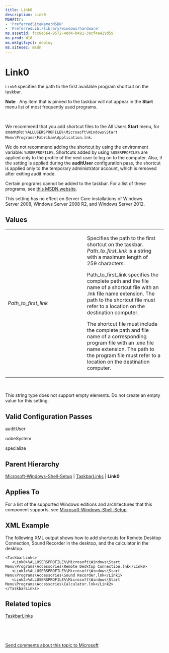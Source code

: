 ```yaml
---
title: Link0
description: Link0
MSHAttr:
- 'PreferredSiteName:MSDN'
- 'PreferredLib:/library/windows/hardware'
ms.assetid: fcc8e564-9572-40d4-b491-38cf4a429d59
ms.prod: W10
ms.mktglfcycl: deploy
ms.sitesec: msdn
---
```


# Link0


`Link0` specifies the path to the first available program shortcut on the taskbar.

**Note**  
Any item that is pinned to the taskbar will not appear in the **Start** menu list of most frequently used programs.

 

We recommend that you add shortcut files to the All Users **Start** menu, for example: `%ALLUSERSPROFILE%\Microsoft\Windows\Start Menu\Programs\Fabrikam\Application.lnk`.

We do not recommend adding the shortcut by using the environment variable: `%USERPROFILE%`. Shortcuts added by using `%USERPROFILE%` are applied only to the profile of the next user to log on to the computer. Also, if the setting is applied during the **auditUser** configuration pass, the shortcut is applied only to the temporary administrator account, which is removed after exiting audit mode.

Certain programs cannot be added to the taskbar. For a list of these programs, see [this MSDN website](http://go.microsoft.com/fwlink/?LinkId=70602).

This setting has no effect on Server Core installations of Windows Server 2008, Windows Server 2008 R2, and Windows Server 2012.

## Values


<table>
<colgroup>
<col width="50%" />
<col width="50%" />
</colgroup>
<tbody>
<tr class="odd">
<td><p><em>Path_to_first_link</em></p></td>
<td><p>Specifies the path to the first shortcut on the taskbar. <em>Path_to_first_link</em> is a string with a maximum length of 259 characters.</p>
<p><em></em>Path_to_first_link specifies the complete path and the file name of a shortcut file with an .lnk file name extension. The path to the shortcut file must refer to a location on the destination computer.</p>
<p>The shortcut file must include the complete path and file name of a corresponding program file with an .exe file name extension. The path to the program file must refer to a location on the destination computer.</p></td>
</tr>
</tbody>
</table>

 

This string type does not support empty elements. Do not create an empty value for this setting.

## Valid Configuration Passes


auditUser

oobeSystem

specialize

## Parent Hierarchy


[Microsoft-Windows-Shell-Setup](microsoft-windows-shell-setup.md) | [TaskbarLinks](microsoft-windows-shell-setuptaskbarlinks.md) | **Link0**

## Applies To


For a list of the supported Windows editions and architectures that this component supports, see [Microsoft-Windows-Shell-Setup](microsoft-windows-shell-setup.md).

## XML Example


The following XML output shows how to add shortcuts for Remote Desktop Connection, Sound Recorder in the desktop, and the calculator in the desktop.

``` syntax
<TaskbarLinks>
   <Link0>%ALLUSERSPROFILE%\Microsoft\Windows\Start Menu\Programs\Accessories\Remote Desktop Connection.lnk</Link0>
   <Link1>%ALLUSERSPROFILE%\Microsoft\Windows\Start Menu\Programs\Accessories\Sound Recorder.lnk</Link1>
   <Link2>%ALLUSERSPROFILE%\Microsoft\Windows\Start Menu\Programs\Accessories\Calculator.lnk</Link2>
</TaskbarLinks>
```

## Related topics


[TaskbarLinks](microsoft-windows-shell-setuptaskbarlinks.md)

 

 

[Send comments about this topic to Microsoft](mailto:wsddocfb@microsoft.com?subject=Documentation%20feedback%20%5Bp_unattend\p_unattend%5D:%20Link0%20%20RELEASE:%20%2810/3/2016%29&body=%0A%0APRIVACY%20STATEMENT%0A%0AWe%20use%20your%20feedback%20to%20improve%20the%20documentation.%20We%20don't%20use%20your%20email%20address%20for%20any%20other%20purpose,%20and%20we'll%20remove%20your%20email%20address%20from%20our%20system%20after%20the%20issue%20that%20you're%20reporting%20is%20fixed.%20While%20we're%20working%20to%20fix%20this%20issue,%20we%20might%20send%20you%20an%20email%20message%20to%20ask%20for%20more%20info.%20Later,%20we%20might%20also%20send%20you%20an%20email%20message%20to%20let%20you%20know%20that%20we've%20addressed%20your%20feedback.%0A%0AFor%20more%20info%20about%20Microsoft's%20privacy%20policy,%20see%20http://privacy.microsoft.com/default.aspx. "Send comments about this topic to Microsoft")





